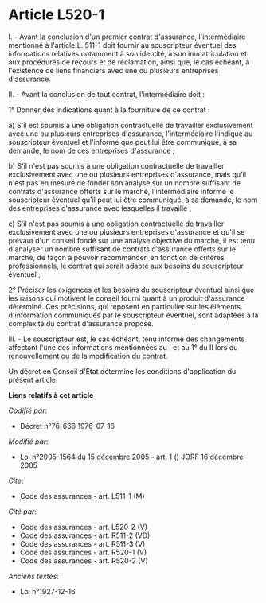 # Article L520-1

I. - Avant la conclusion d'un premier contrat d'assurance, l'intermédiaire mentionné à l'article L. 511-1 doit fournir au
souscripteur éventuel des informations relatives notamment à son identité, à son immatriculation et aux procédures de recours
et de réclamation, ainsi que, le cas échéant, à l'existence de liens financiers avec une ou plusieurs entreprises
d'assurance.

II. - Avant la conclusion de tout contrat, l'intermédiaire doit :

1° Donner des indications quant à la fourniture de ce contrat :

a) S'il est soumis à une obligation contractuelle de travailler exclusivement avec une ou plusieurs entreprises d'assurance,
l'intermédiaire l'indique au souscripteur éventuel et l'informe que peut lui être communiqué, à sa demande, le nom de ces
entreprises d'assurance ;

b) S'il n'est pas soumis à une obligation contractuelle de travailler exclusivement avec une ou plusieurs entreprises
d'assurance, mais qu'il n'est pas en mesure de fonder son analyse sur un nombre suffisant de contrats d'assurance offerts sur
le marché, l'intermédiaire informe le souscripteur éventuel qu'il peut lui être communiqué, à sa demande, le nom des
entreprises d'assurance avec lesquelles il travaille ;

c) S'il n'est pas soumis à une obligation contractuelle de travailler exclusivement avec une ou plusieurs entreprises
d'assurance et qu'il se prévaut d'un conseil fondé sur une analyse objective du marché, il est tenu d'analyser un nombre
suffisant de contrats d'assurance offerts sur le marché, de façon à pouvoir recommander, en fonction de critères
professionnels, le contrat qui serait adapté aux besoins du souscripteur éventuel ;

2° Préciser les exigences et les besoins du souscripteur éventuel ainsi que les raisons qui motivent le conseil fourni quant
à un produit d'assurance déterminé. Ces précisions, qui reposent en particulier sur les éléments d'information communiqués
par le souscripteur éventuel, sont adaptées à la complexité du contrat d'assurance proposé.

III. - Le souscripteur est, le cas échéant, tenu informé des changements affectant l'une des informations mentionnées au I et
au 1° du II lors du renouvellement ou de la modification du contrat.

Un décret en Conseil d'Etat détermine les conditions d'application du présent article.

**Liens relatifs à cet article**

_Codifié par_:

  - Décret n°76-666 1976-07-16

_Modifié par_:

  - Loi n°2005-1564 du 15 décembre 2005 - art. 1 () JORF 16 décembre 2005

_Cite_:

  - Code des assurances - art. L511-1 (M)

_Cité par_:

  - Code des assurances - art. L520-2 (V)
  - Code des assurances - art. R511-2 (VD)
  - Code des assurances - art. R511-3 (V)
  - Code des assurances - art. R520-1 (V)
  - Code des assurances - art. R520-2 (V)

_Anciens textes_:

  - Loi n°1927-12-16
